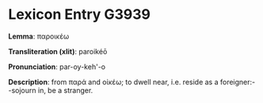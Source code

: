 # Lexicon Entry G3939

**Lemma**: παροικέω

**Transliteration (xlit)**: paroikéō

**Pronunciation**: par-oy-keh'-o

**Description**:
from παρά and οἰκέω; to dwell near, i.e. reside as a foreigner:--sojourn in, be a stranger.
